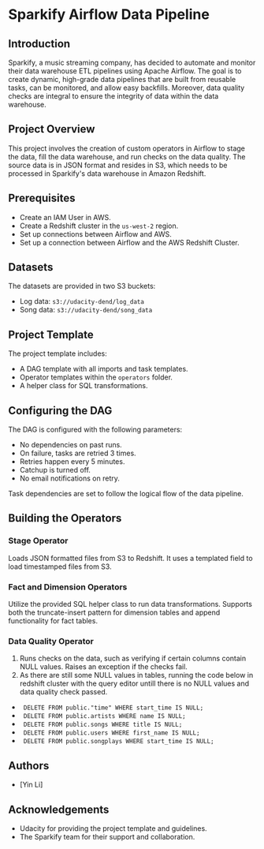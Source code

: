 
# Sparkify Airflow Data Pipeline

## Introduction
Sparkify, a music streaming company, has decided to automate and monitor their data warehouse ETL pipelines using Apache Airflow. The goal is to create dynamic, high-grade data pipelines that are built from reusable tasks, can be monitored, and allow easy backfills. Moreover, data quality checks are integral to ensure the integrity of data within the data warehouse.

## Project Overview
This project involves the creation of custom operators in Airflow to stage the data, fill the data warehouse, and run checks on the data quality. The source data is in JSON format and resides in S3, which needs to be processed in Sparkify's data warehouse in Amazon Redshift.

## Prerequisites
- Create an IAM User in AWS.
- Create a Redshift cluster in the `us-west-2` region.
- Set up connections between Airflow and AWS.
- Set up a connection between Airflow and the AWS Redshift Cluster.

## Datasets
The datasets are provided in two S3 buckets:
- Log data: `s3://udacity-dend/log_data`
- Song data: `s3://udacity-dend/song_data`

## Project Template
The project template includes:
- A DAG template with all imports and task templates.
- Operator templates within the `operators` folder.
- A helper class for SQL transformations.

## Configuring the DAG
The DAG is configured with the following parameters:
- No dependencies on past runs.
- On failure, tasks are retried 3 times.
- Retries happen every 5 minutes.
- Catchup is turned off.
- No email notifications on retry.

Task dependencies are set to follow the logical flow of the data pipeline.

## Building the Operators
### Stage Operator
Loads JSON formatted files from S3 to Redshift. It uses a templated field to load timestamped files from S3.

### Fact and Dimension Operators
Utilize the provided SQL helper class to run data transformations. Supports both the truncate-insert pattern for dimension tables and append functionality for fact tables.

### Data Quality Operator
1. Runs checks on the data, such as verifying if certain columns contain NULL values. Raises an exception if the checks fail.
2. As there are still some NULL values in tables, running the code below in redshift cluster with the query editor untill there is no NULL values and data quality check passed.
-  ``` DELETE FROM public."time" WHERE start_time IS NULL;```
-  ``` DELETE FROM public.artists WHERE name IS NULL;```
-  ``` DELETE FROM public.songs WHERE title IS NULL;```
-  ``` DELETE FROM public.users WHERE first_name IS NULL;```
-  ``` DELETE FROM public.songplays WHERE start_time IS NULL;```


## Authors
- [Yin Li]

## Acknowledgements
- Udacity for providing the project template and guidelines.
- The Sparkify team for their support and collaboration.


```python

```
